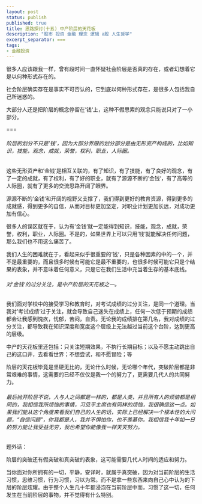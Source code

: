 ```yaml
---
layout: post
status: publish
published: true
title: 思路探讨(十五) 中产阶层的天花板
description: "股市 投资 金融 理念 逻辑 a股 人生哲学"
excerpt_separator: ===
tags:
- 金融投资
---
```


很多人应该跟我一样，曾有段时间一直怀疑社会阶层是否真的存在，或者幻想着它是以何种形式存在的。

社会阶层确实存在是事实不可否认的，它到底以何种形式存在，是很多人包括我自己所迷惑的。

大部分人还是把阶层的概念停留在’钱‘上，这种不假思索的观念只能说只对了一小部分。

===

###### 阶层的划分不只是’钱‘，因为大部分界限的划分部分是由无形资产构成的，比如知识，技能，观念，成就，荣誉，权利，职业，人际圈。

这些无形资产和’金钱‘是相互关联的，有了知识，有了技能，有了良好的观念，有了一定的成就，有了权利，有了好的职业，就有了源源不断的’金钱‘，有了高等的人际圈，就有了更多的交流思路开阔了眼界。

源源不断的’金钱‘和开阔的视野又支撑了，我们得到更好的教育资源，得到更多的成就感，得到更多的自信，从而对目标更加坚定，对职业计划更加长远，对成功更加有信心。

很多人的误区就在于，认为有’金钱‘就一定能得到知识，技能，观念，成就，荣誉，权利，职业，人际圈。不是的，如果世界上可以只用’钱‘就能解决任何问题，那么我们也不用这么痛苦了。

我们人生的困难就在于，看起来似乎很重要的’钱‘，只是各种因素的中的一个，并不是最重要的，而且很多时候有可能它是最不重要的，也很多时候可能它只是个结果的表象，并不意味着任何意义，只是它在我们生活中充当着生存的基本底线。

###### 对’金钱‘的过分关注，是中产阶层的天花板之一。

我们面对学校中的接受学习和教育时，对考试成绩的过分关注，是同一个道理。当我对’考试成绩‘过于关注，就会导致自己迷失在成绩上，任何一次低于预期的成绩都会让我感到愧疚，忧郁，苦闷，自责。无论我的成绩排在第几名，我对成绩的过分关注，都导致我在知识深度和宽度这个层级上无法越过当前这个台阶，达到更高的层级。

中产的天花板里还包括：只关注短期效果，不执行长期目标；以及不愿主动跳出自己的这口井，去看看世界；不想尝试，和不愿冒险；等

阶层的天花板毕竟是坚硬无比的，无论什么时候，无论哪个年代，突破阶层都是非常艰难的事情，这需要的已经不仅仅是我一个的努力了，更需要几代人的共同努力。

###### 最后抛开阶层不说，人与人之间都是一样的，都是人类，并且所有人的烦恼都是相同的，我相信我所烦恼的事情，习见平主席也有同样的烦恼，我很确信这一点。如果我们能从这个角度来看我们自己的人生的话，实际上已经解决一个根本性的大问题，“自信问题”，你我都是人，我并不惧怕你，也不羡慕你，我相信我十年如一日的努力能让我受益无穷，我也希望你能像我一样天天努力。

题外话：

阶层的突破还有假突破和真突破的表象，这可能需要几代人时间的适应和努力。

当你面对你所拥有的一切，平静，安详时，就属于真突破，因为对当前阶层的生活习惯，思维习惯，行为习惯，习以为常。而不是拿一些东西来向自己心中认为的下层的阶层炫耀。由于整个人生几十年都浸泡在当前阶层中而，习惯了这一切，任何发生在当前阶层的事物，并不觉得有什么特别。
